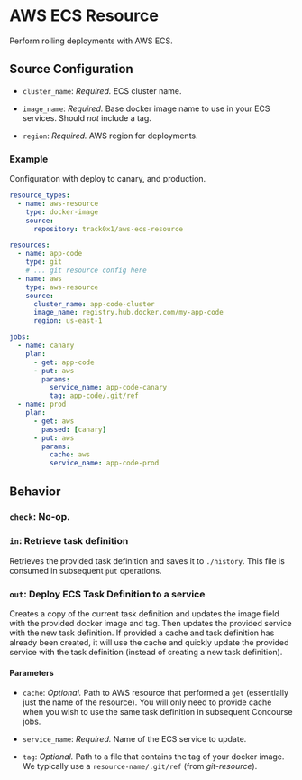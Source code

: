# AWS ECS Resource

Perform rolling deployments with AWS ECS.

## Source Configuration

* `cluster_name`: *Required.* ECS cluster name.

* `image_name`: *Required.* Base docker image name to use in your ECS services. Should *not* include a tag.

* `region`: *Required.* AWS region for deployments.

### Example

Configuration with deploy to canary, and production.

``` yaml
resource_types:
  - name: aws-resource
    type: docker-image
    source:
      repository: track0x1/aws-ecs-resource

resources:
  - name: app-code
    type: git
    # ... git resource config here
  - name: aws
    type: aws-resource
    source:
      cluster_name: app-code-cluster
      image_name: registry.hub.docker.com/my-app-code
      region: us-east-1

jobs:
  - name: canary
    plan:
      - get: app-code
      - put: aws
        params:
          service_name: app-code-canary
          tag: app-code/.git/ref
  - name: prod
    plan:
      - get: aws
        passed: [canary]
      - put: aws
        params:
          cache: aws
          service_name: app-code-prod
```

## Behavior

### `check`: No-op.

### `in`: Retrieve task definition

Retrieves the provided task definition and saves it to `./history`. This file is consumed in subsequent `put` operations.

### `out`: Deploy ECS Task Definition to a service

Creates a copy of the current task definition and updates the image field with the provided docker image and tag. Then updates the provided service with the new task definition. If provided a cache and task definition has already been created, it will use the cache and quickly update the provided service with the task definition (instead of creating a new task definition).

#### Parameters

* `cache`: *Optional.* Path to AWS resource that performed a `get` (essentially just the name of the resource). You will only need to provide cache when you wish to use the same task definition in subsequent Concourse jobs.

* `service_name`: *Required.* Name of the ECS service to update.

* `tag`: *Optional.* Path to a file that contains the tag of your docker image. We typically use a `resource-name/.git/ref` (from _git-resource_).
